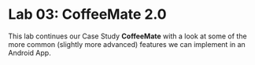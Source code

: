 # Lab 03: CoffeeMate 2.0


This lab continues our Case Study <b>CoffeeMate</b> with a look at some of the more common (slightly more advanced) features we can implement in an Android App.

